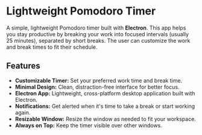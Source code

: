 # Lightweight Pomodoro Timer

A simple, lightweight Pomodoro timer built with **Electron**. This app helps you stay productive by breaking your work into focused intervals (usually 25 minutes), separated by short breaks. The user can customize the work and break times to fit their schedule.

## Features

- **Customizable Timer:** Set your preferred work time and break time.
- **Minimal Design:** Clean, distraction-free interface for better focus.
- **Electron App:** Lightweight, cross-platform desktop application built with Electron.
- **Notifications:** Get alerted when it's time to take a break or start working again.
- **Resizable Window:** Resize the window as needed to fit your workspace.
- **Always on Top:** Keep the timer visible over other windows.
